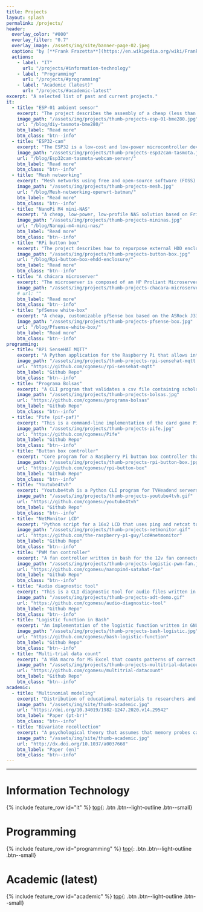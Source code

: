 ```yaml
---
title: Projects
layout: splash
permalink: /projects/
header:
  overlay_color: "#000"
  overlay_filter: "0.7"
  overlay_image: /assets/img/site/banner-page-02.jpeg
  caption: "by [**Frank Frazetta**](https://en.wikipedia.org/wiki/Frank_Frazetta)"
  actions:
    - label: "IT"
      url: "/projects/#information-technology"
    - label: "Programming"
      url: "/projects/#programming"
    - label: "Academic (latest)"
      url: "/projects/#academic-latest"
excerpt: "A selected list of past and current projects."
it:
  - title: "ESP-01 ambient sensor"
    excerpt: "The project describes the assembly of a cheap (less than USD$6), low-power (less than 1W), and low-profile (less than 5cm long) environmental sensor based on the ESP-01 WiFi module and the BME280. The unit runs a free and open source firmware (Tasmota) and provides temperature, humidity, and relative pressure measurements to home automation systems via the MQTT messaging protocol."
    image_path: "/assets/img/projects/thumb-projects-esp-01-bme280.jpg"
    url: "/blog/diy-tasmota-bme280/"
    btn_label: "Read more"
    btn_class: "btn--info"
  - title: "ESP32-cam"
    excerpt: "The ESP32 is a low-cost and low-power microcontroller developed by Espressif. This project describes how to flash the Tasmota32 webcam server (beta) firmware onto the ESP32-cam module with onboard Wi-Fi. The Tasmota32 firmware can be used as an alternative to the Espressif CamWebServer Arduino sketch for users looking for more options to monitor and control an ESP32-cam remotely or to integrate into an existing home automation server via HTTP requests or MQTT."
    image_path: "/assets/img/projects/thumb-projects-esp32cam-tasmota.jpg"
    url: "/blog/Esp32cam-tasmota-webcam-server/"
    btn_label: "Read more"
    btn_class: "btn--info"
  - title: "Mesh networking"
    excerpt: "Mesh networks using free and open-source software (FOSS) and common hardware.  The project is based on OpenWrt and uses the layer-2 implementation of the Better Approach to Mobile Adhoc Networking (B.A.T.M.A.N.), called batman-adv, to route packets over multiple mesh topologies."
    image_path: "/assets/img/projects/thumb-projects-mesh.jpg"
    url: "/blog/Mesh-networking-openwrt-batman/"
    btn_label: "Read more"
    btn_class: "btn--info"
  - title: "NanoPi M4 mini-NAS"
    excerpt: "A cheap, low-power, low-profile NAS solution based on FriendlyArm's NanoPi M4 SBC. It has a SATA hat that is connected to the board via PCI-e, allowing up to four HDDs to be connected to the NAS via standard SATA III interface."
    image_path: "/assets/img/projects/thumb-projects-mininas.jpg"
    url: "/blog/Nanopi-m4-mini-nas/"
    btn_label: "Read more"
    btn_class: "btn--info"
  - title: "RPi button box"
    excerpt: "The project describes how to repurpose external HDD enclosures into button boxes for the Raspberry Pi and similar single board computers.  It includes the development of a button box controller, wiring schematics, how-tos, and list of hardware and software components."
    image_path: "/assets/img/projects/thumb-projects-button-box.jpg"
    url: "/blog/Rpi-button-box-ehdd-enclosure/"
    btn_label: "Read more"
    btn_class: "btn--info"
  - title: "A chácara microserver"
    excerpt: "The microserver is composed of an HP Proliant Microserver Gen8 running Openmediavault and a Dell Optiplex 3060 micro running Proxmox. Both machines are used mostly for security-related things (surveillance cameras, location tracking) and Plex and Plex-related programs (PMS, Tautulli, Sonarr, Radarr, etc.). Other uses have to do with a universal desktop folder (Syncthing) and data analysis (R server)."
    image_path: "/assets/img/projects/thumb-projects-chacara-microserver.jpg"
    # url: ""
    btn_label: "Read more"
    btn_class: "btn--info"
  - title: "pfSense white-box"
    excerpt: "A cheap, customizable pfSense box based on the ASRock J3355b-itx mobo. It features an Intel dual-core processor capable of running IPS/IDS software, multiple VPNs, and more. A passively cooled, low-power, and low-profile firewall that fits the demands of most home users."
    image_path: "/assets/img/projects/thumb-projects-pfsense-box.jpg"
    url: "/blog/Pfsense-white-box/"
    btn_label: "Read more"
    btn_class: "btn--info"
programming:
  - title: "RPi SenseHAT MQTT"
    excerpt: "A Python application for the Raspberry Pi that allows interfacing with the SenseHAT over MQTT. The script publishes sensor and joystick data to the MQTT broker to be consumed by a home automation server (e.g., Home Assistant). In addition, it also subcribes to an LED topic to display payloads published to the broker. For instance, when an home automation publishes a message to the LED topic, the SenseHAT will consume it and display on the LED matrix."
    image_path: "/assets/img/projects/thumb-projects-rpi-sensehat-mqtt.jpg"
    url: "https://github.com/cgomesu/rpi-sensehat-mqtt"
    btn_label: "Github Repo"
    btn_class: "btn--info"
  - title: "Programa Bolsas"
    excerpt: "A CLI program that validates a csv file containing scholarship data from multiple students and allows users to perform a few operations, such as searching, encrypting, ranking, and computing means. This program was part of a selection process and most of its content is in Portuguese. It was written to demonstrate the use of the curses, pandas, and pandera Python packages. It also features unit tests for all of its main operations via pytest."
    image_path: "/assets/img/projects/thumb-projects-bolsas.jpg"
    url: "https://github.com/cgomesu/programa-bolsas"
    btn_label: "Github Repo"
    btn_class: "btn--info"
  - title: "Pife (pif-paf)"
    excerpt: "This is a command-line implementation of the card game Pife written in Java. It is a fork of another implementation that changes its main logic to adapt to the new game but preserves overlapping classes, such as deck and player. This program is only for educational purposes and the content is in Portuguese."
    image_path: "/assets/img/projects/thumb-projects-pife.jpg"
    url: "https://github.com/cgomesu/Pife"
    btn_label: "Github Repo"
    btn_class: "btn--info"
  - title: "Button box controller"
    excerpt: "Core program for a Raspberry Pi button box controller that uses the gpiozero Python library."
    image_path: "/assets/img/projects/thumb-projects-rpi-button-box.jpg"
    url: "https://github.com/cgomesu/rpi-button-box"
    btn_label: "Github Repo"
    btn_class: "btn--info"
  - title: "Youtube4tvh"
    excerpt: "Youtube4tvh is a Python CLI program for TVHeadend servers that uses either the Youtube API or a custom-built web content parser to find live-streams and create (or update) m3u playlists. The m3u file follows IPTV conventions that allow a TVH server to automatically create an IPTV network with them, and each stream is piped into TVH via a Streamlink shell script."
    image_path: "/assets/img/projects/thumb-projects-youtube4tvh.gif"
    url: "https://github.com/cgomesu/youtube4tvh"
    btn_label: "Github Repo"
    btn_class: "btn--info"
  - title: "NetMonitor LCD"
    excerpt: "Python script for a 16x2 LCD that uses ping and netcat to monitor the network status of hosts and services, respectively."
    image_path: "/assets/img/projects/thumb-projects-netmonitor.gif"
    url: "https://github.com/the-raspberry-pi-guy/lcd#netmonitor"
    btn_label: "Github Repo"
    btn_class: "btn--info"
  - title: "PWM fan controller"
    excerpt: "A fan controller written in bash for the 12v fan connector of the NanoPi M4 SATA hat. By default, the script uses a bounded logistic model with a moving mid-point (based on the distance between the average temperature over time and a critical temperature threshold) to set the fan speed dynamically."
    image_path: "/assets/img/projects/thumb-projects-logistic-pwm-fan.jpg"
    url: "https://github.com/cgomesu/nanopim4-satahat-fan"
    btn_label: "Github Repo"
    btn_class: "btn--info"
  - title: "Audio diagnostic tool"
    excerpt: "This is a CLI diagnostic tool for audio files written in GNU Bash that extends my previous bash-flac-diag tool to mp3 and other audio formats. In brief, it tests a single or multiple audio files and generates logs with good files (no errors found) and bad ones (at least one error found). Tests are performed by codec-specific tools. There are two post-processing modes for bad files: fix or delete."
    image_path: "/assets/img/projects/thumb-projects-adt-demo.gif"
    url: "https://github.com/cgomesu/audio-diagnostic-tool"
    btn_label: "Github Repo"
    btn_class: "btn--info"
  - title: "Logistic function in Bash"
    excerpt: "An implementation of the logistic function written in GNU bash and GNU basic calculator (bc)."
    image_path: "/assets/img/projects/thumb-projects-bash-logistic.jpg"
    url: "https://github.com/cgomesu/bash-logistic-function"
    btn_label: "Github Repo"
    btn_class: "btn--info"    
  - title: "Multi-trial data count"
    excerpt: "A VBA macro for MS Excel that counts patterns of correct responses (C) and errors (E) across multiple trials (e.g., CCC, CCE, CEC, ..., EEE). It was initially developed as a tool to help with the data analysis of multi-trial memory experiments in which subjects provide boolean-type responses (yes/no, correct/error) for multiple items across multiple tests. In such designs, each item generates a pattern of C-E responses across tests. This VBA macro counts all such patterns across subjects and items."
    image_path: "/assets/img/projects/thumb-projects-multitrial-datacount.jpg"
    url: "https://github.com/cgomesu/multitrial-datacount"
    btn_label: "Github Repo"
    btn_class: "btn--info"
academic:
  - title: "Multinomial modeling"
    excerpt: "Distribution of educational materials to researchers and students about the use of multinomial modeling in psychological research."
    image_path: "/assets/img/site/thumb-academic.jpg"
    url: "https://doi.org/10.34019/1982-1247.2020.v14.29542"
    btn_label: "Paper (pt-br)"
    btn_class: "btn--info"
  - title: "Bivariate recollection"
    excerpt: "A psychological theory that assumes that memory probes can provoke conscious awareness of either target items (target recollection) or their context (context recollection) or both."
    image_path: "/assets/img/site/thumb-academic.jpg"
    url: "http://dx.doi.org/10.1037/a0037668"
    btn_label: "Paper (en)"
    btn_class: "btn--info"
---
```

***

# Information Technology

{% include feature_row id="it" %}
[top](#){: .btn .btn--light-outline .btn--small}

# Programming

{% include feature_row id="programming" %}
[top](#){: .btn .btn--light-outline .btn--small}

# Academic (latest)

{% include feature_row id="academic" %}
[top](#){: .btn .btn--light-outline .btn--small}
